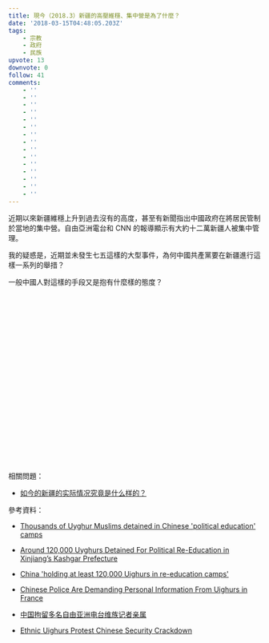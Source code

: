 ```yaml
---
title: 現今（2018.3）新疆的高壓維穩、集中營是為了什麼？
date: '2018-03-15T04:48:05.203Z'
tags:
    - 宗教
    - 政府
    - 民族
upvote: 13
downvote: 0
follow: 41
comments:
    - ''
    - ''
    - ''
    - ''
    - ''
    - ''
    - ''
    - ''
    - ''
    - ''
    - ''
    - ''
    - ''
    - ''
    - ''
---
```


近期以來新疆維穩上升到過去沒有的高度，甚至有新聞指出中國政府在將居民管制於當地的集中營。自由亞洲電台和 CNN 的報導顯示有大約十二萬新疆人被集中管理。

我的疑惑是，近期並未發生七五這樣的大型事件，為何中國共產黨要在新疆進行這樣一系列的舉措？

一般中國人對這樣的手段又是抱有什麼樣的態度？

  

<iframe class="note-video-clip" width="600" height="340" src="//web.archive.org:443/web/20181027093829if_/https://www.youtube.com/embed/Qa9w3wUWWAE" frameborder="0"></iframe>  

  

相關問題：

*   [如今的新疆的实际情况究竟是什么样的？](https://web.archive.org:443/web/20181027093829/https://www.pin-cong.com/p/26470/)  
    

  

參考資料：

*   [Thousands of Uyghur Muslims detained in Chinese 'political education' camps](https://web.archive.org:443/web/20181027093829/https://www.cnn.com/2018/02/02/asia/china-xinjiang-detention-camps-intl/index.html)
*   [Around 120,000 Uyghurs Detained For Political Re-Education in Xinjiang’s Kashgar Prefecture](https://web.archive.org:443/web/20181027093829/https://www.rfa.org/english/news/uyghur/detentions-01222018171657.html)
*   [China 'holding at least 120,000 Uighurs in re-education camps'](https://web.archive.org:443/web/20181027093829/https://www.theguardian.com/world/2018/jan/25/at-least-120000-muslim-uighurs-held-in-chinese-re-education-camps-report)
*   [Chinese Police Are Demanding Personal Information From Uighurs in France](https://web.archive.org:443/web/20181027093829/http://foreignpolicy.com/2018/03/02/chinese-police-are-secretly-demanding-personal-information-from-french-citizens-uighurs-xinjiang/)
*   [中国拘留多名自由亚洲电台维族记者亲属](https://web.archive.org:443/web/20181027093829/https://cn.nytimes.com/china/20180302/china-xinjiang-rfa/)  
    
*   [Ethnic Uighurs Protest Chinese Security Crackdown](https://web.archive.org:443/web/20181027093829/https://www.nytimes.com/aponline/2018/03/15/world/asia/ap-as-china-uighur-protest.html)
